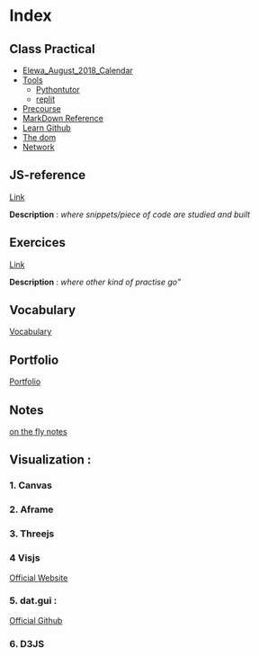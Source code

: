 # Index

## Class Practical
* [Elewa_August_2018_Calendar](https://github.com/august-elewa-2018/calendar/wiki/week-2-notes)
* [Tools](https://github.com/elewa-academy/js-tool-kit/blob/master/learning-environments.md)
  * [Pythontutor](http://www.pythontutor.com/visualize.html#mode=edit)
  * [replit](https://repl.it/@Ludovic7127/IroncladWebbedOutcome)
* [Precourse](https://elewa-academy.github.io/Precourse/)
* [MarkDown Reference](https://en.support.wordpress.com/markdown-quick-reference)
* [Learn Github](https://github.com/LudovicGouverneur/Learn-github.git)
* [The dom](https://github.com/elewa-academy/the-dom)
* [Network](https://github.com/LudovicGouverneur/Network.git)
## JS-reference  
[Link](https://github.com/LudovicGouverneur/JS-Reference.git)

__Description__ : *where snippets/piece of code are studied and built*  

## Exercices
[Link](https://github.com/LudovicGouverneur/Exercices.git)

__Description__ : *where other kind of practise go"*

## Vocabulary
[Vocabulary](https://github.com/LudovicGouverneur/Vocabulary.git)

## Portfolio
[Portfolio](https://github.com/LudovicGouverneur/Portfolio.git)

## Notes
[on the fly notes](https://github.com/LudovicGouverneur/Notes.git)

## Visualization : 
### 1. Canvas

### 2. Aframe

### 3. Threejs

### 4 Visjs
 [Official Website](http://visjs.org)
### 5. dat.gui : 
 [Official Github](https://github.com/dataarts/dat.gui)
### 6. D3JS
